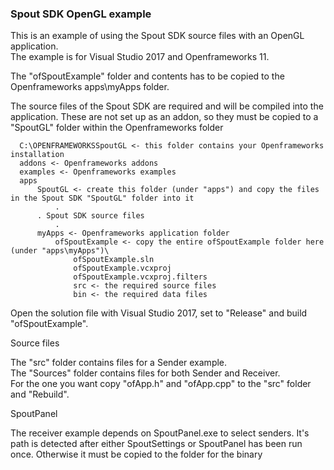 ### Spout SDK OpenGL example

This is an example of using the Spout SDK source files with an OpenGL application.\
The example is for Visual Studio 2017 and Openframeworks 11.

The "ofSpoutExample" folder and contents has to be copied to the Openframeworks apps\myApps folder.

The source files of the Spout SDK are required and will be compiled into the application.
These are not set up as an addon, so they must be copied to a "SpoutGL" folder within the Openframeworks folder

      C:\OPENFRAMEWORKSSpoutGL <- this folder contains your Openframeworks installation
	  addons <- Openframeworks addons
	  examples <- Openframeworks examples
	  apps
	      SpoutGL <- create this folder (under "apps") and copy the files in the Spout SDK "SpoutGL" folder into it
	          .
		  . Spout SDK source files
	          .
	      myApps <- Openframeworks application folder
	          ofSpoutExample <- copy the entire ofSpoutExample folder here (under "apps\myApps")\
                  ofSpoutExample.sln
                  ofSpoutExample.vcxproj
                  ofSpoutExample.vcxproj.filters
                  src <- the required source files
                  bin <- the required data files

Open the solution file with Visual Studio 2017, set to "Release" and build "ofSpoutExample".

Source files

The "src" folder contains files for a Sender example.\
The "Sources" folder contains files for both Sender and Receiver.\
For the one you want copy "ofApp.h" and "ofApp.cpp" to the "src" folder and "Rebuild".

SpoutPanel

The receiver example depends on SpoutPanel.exe to select senders.
It's path is detected after either SpoutSettings or SpoutPanel has been run once.
Otherwise it must be copied to the folder for the binary
